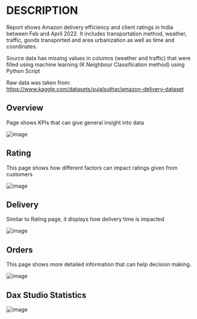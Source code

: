 # DESCRIPTION

Report shows Amazon delivery efficiency and client ratings in India between Feb and April 2022. 
It includes transportation method, weather, traffic, goods transported and area urbanization as well as time and coordinates. 

Source data has missing values in columns (weather and traffic) that were filled using machine learning (K Neighbour Classification method) using Python Script

Raw data was taken from:
https://www.kaggle.com/datasets/sujalsuthar/amazon-delivery-dataset


## Overview
Page shows KPIs that can give general insight into data

![image](https://github.com/user-attachments/assets/9244402c-4e73-46f5-8339-69984e691db3)

## Rating
This page shows how different factors can impact ratings given from customers

![image](https://github.com/user-attachments/assets/f6954c52-a1f9-4a96-922e-28e8e35e86f9)

## Delivery
Similar to Rating page, it displays how delivery time is impacted

![image](https://github.com/user-attachments/assets/85de023d-ddf5-47e0-9373-9d05940c6f1f)

## Orders
This page shows more detailed information that can help decision making.

![image](https://github.com/user-attachments/assets/8b03af1c-bfab-4f13-a8a5-3cd19c321be3)


## Dax Studio Statistics
![image](https://github.com/user-attachments/assets/7bf55ec5-9c50-47ba-bfaa-0bd68c54843d)
